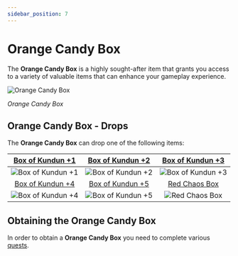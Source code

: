 ```yaml
---
sidebar_position: 7
---
```


# Orange Candy Box

The **Orange Candy Box** is a highly sought-after item that grants you access to a variety of valuable items that can enhance your gameplay experience.

![Orange Candy Box](/img/items/item-bags/orange-candy-box.png)

_Orange Candy Box_

## Orange Candy Box - Drops

The **Orange Candy Box** can drop one of the following items:

| [Box of Kundun +1](/items/item-bags/exc/box-of-kundun/bok-1) | [Box of Kundun +2](/items/item-bags/exc/box-of-kundun/bok-2) | [Box of Kundun +3](/items/item-bags/exc/box-of-kundun/bok-3) |
| :----------------------------------------------------------: | :----------------------------------------------------------: | :----------------------------------------------------------: |
|     ![Box of Kundun +1](/img/items/item-bags/bok-1.png)      |     ![Box of Kundun +2](/img/items/item-bags/bok-2.png)      |     ![Box of Kundun +3](/img/items/item-bags/bok-3.png)      |
| [Box of Kundun +4](/items/item-bags/exc/box-of-kundun/bok-4) | [Box of Kundun +5](/items/item-bags/exc/box-of-kundun/bok-5) |     [Red Chaos Box](/items/item-bags/exc/red-chaos-box)      |
|     ![Box of Kundun +4](/img/items/item-bags/bok-4.png)      |     ![Box of Kundun +5](/img/items/item-bags/bok-5.png)      |   ![Red Chaos Box](/img/items/item-bags/red-chaos-box.png)   |

## Obtaining the Orange Candy Box

In order to obtain a **Orange Candy Box** you need to complete various [quests](/gameplay-systems/quest-system).
